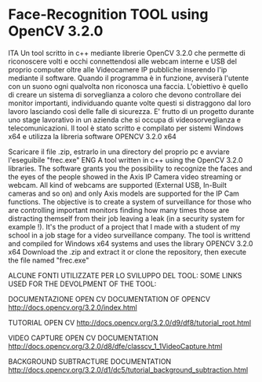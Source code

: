 # Face-Recognition TOOL using OpenCV 3.2.0
ITA
Un tool scritto in c++ mediante librerie OpenCV 3.2.0 che permette di riconoscere volti e occhi connettendosi alle webcam interne e USB del proprio computer oltre alle Videocamere IP pubbliche inserendo l'ip mediante il software. Quando il programma è in funzione, avviserà l'utente con un suono ogni qualvolta non riconosca una faccia. L'obiettivo è quello di creare un sistema di sorveglianza a coloro che devono controllare dei monitor importanti, individuando quante volte questi si distraggono dal loro lavoro lasciando così delle falle di sicurezza.
E' frutto di un progetto durante uno stage lavorativo in un azienda che si occupa di videosorveglianza e telecomunicazioni. 
Il tool è stato scritto e compilato per sistemi Windows x64 e utilizza la libreria software OPENCV 3.2.0 x64

Scaricare il file .zip, estrarlo in una directory del proprio pc e avviare l'eseguibile "frec.exe"
ENG
A tool written in c++ using the OpenCV 3.2.0 libraries. The software grants you the possibility to recognize the faces and the eyes of the people showed in the Axis IP Camera video streaming or webcam. All kind of webcams are supported (External USB, In-Built cameras and so on) and only Axis models are supported for the IP Cam functions. The objective is to create a system of surveillance for those who are controlling important monitors finding how many times those are distracting themself from their job leaving a leak (in a security system for example !).
It's the product of a project that I made with a student of my school in a job stage for a video surveillance company.
The tool is writtend and compiled for Windows x64 systems and uses the library OPENCV 3.2.0 x64
Download the .zip and extract it or clone the repository, then execute the file named "frec.exe"



ALCUNE FONTI UTILIZZATE PER LO SVILUPPO DEL TOOL: 
SOME LINKS USED FOR THE DEVOLPMENT OF THE TOOL:

DOCUMENTAZIONE OPEN CV 
DOCUMENTATION OF OPENCV
http://docs.opencv.org/3.2.0/index.html

TUTORIAL OPEN CV 
http://docs.opencv.org/3.2.0/d9/df8/tutorial_root.html

VIDEO CAPTURE OPEN CV DOCUMENTATION
http://docs.opencv.org/3.2.0/d8/dfe/classcv_1_1VideoCapture.html

BACKGROUND SUBTRACTURE DOCUMENTATION
http://docs.opencv.org/3.2.0/d1/dc5/tutorial_background_subtraction.html



